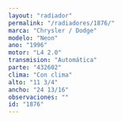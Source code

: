 ```yaml
---
layout: "radiador"
permalink: "/radiadores/1876/"
marca: "Chrysler / Dodge"
modelo: "Neon"
ano: "1996"
motor: "L4 2.0"
transmision: "Automática"
parte: "432602"
clima: "Con clima"
alto: "11 3/4"
ancho: "24 13/16"
observaciones: ""
id: "1876"
---
```


